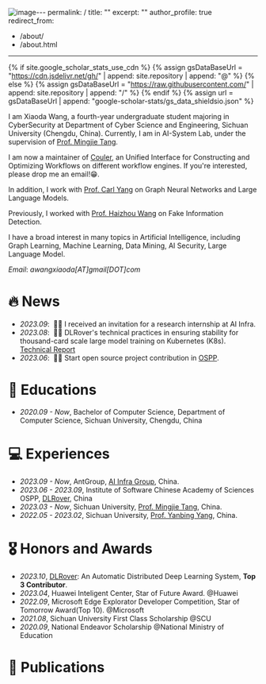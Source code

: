 ![image](https://github.com/ignite-abd/ignite-abd.github.io/assets/91377391/285e06fb-f480-4748-8cff-3d7f667fd0db)---
permalink: /
title: ""
excerpt: ""
author_profile: true
redirect_from: 
  - /about/
  - /about.html
---

{% if site.google_scholar_stats_use_cdn %}
{% assign gsDataBaseUrl = "https://cdn.jsdelivr.net/gh/" | append: site.repository | append: "@" %}
{% else %}
{% assign gsDataBaseUrl = "https://raw.githubusercontent.com/" | append: site.repository | append: "/" %}
{% endif %}
{% assign url = gsDataBaseUrl | append: "google-scholar-stats/gs_data_shieldsio.json" %}

<span class='anchor' id='about-me'></span>

I am Xiaoda Wang, a fourth-year undergraduate student majoring in CyberSecurity at Department of Cyber Science and Engineering, Sichuan University (Chengdu, China). Currently, I am in AI-System Lab, under the supervision of [Prof. Mingjie Tang](http://merlintang.github.io/). 

I am now a maintainer of [Couler](https://github.com/couler-proj/couler), an Unified Interface for Constructing and Optimizing Workflows on different workflow engines. If you're interested, please drop me an email!😁.

In addition, I work with [Prof. Carl Yang](https://www.cs.emory.edu/~jyang71/) on Graph Neural Networks and Large Language Models.

Previously, I worked with [Prof. Haizhou Wang](http://www.cyber-wang.cn/) on Fake Information Detection. 

I have a broad interest in many topics in Artificial Intelligence, including Graph Learning, Machine Learning, Data Mining, AI Security, Large Language Model.

*Email*: *awangxiaoda[AT]gmail[DOT]com*



# 🔥 News
<!-- <div class='paper-box'><div class='paper-box-image'><div><div class="badge">AI infra</div><img src='images/dlrover-auto-tuning.png' alt="sym" width="100%"></div></div>
<div class='paper-box-text' markdown="1">

[Couler: Unified Machine Learning Workflow Optimization in Cloud](https://github.com/couler-proj/couler) -->

<!-- [**Features**] <strong><span class='show_paper_citations' data='DhtAFkwAAAAJ:ALROH1vI_8AC'></span></strong>
- Real-time Adaptive Batch Size Configuration in No-Stop Manner. 
- Real-time Learning Rate Configuration.
</div>
</div>-->

- *2023.09*: &nbsp;🎉🎉 I received an invitation for a research internship at AI Infra.
- *2023.08*: &nbsp;🎉🎉 DLRover's technical practices in ensuring stability for thousand-card scale large model training on Kubernetes (K8s). [Technical Report](https://my.oschina.net/u/6537811/blog/10092541)
- *2023.06*: &nbsp;🎉🎉 Start open source project contribution in [OSPP](https://summer-ospp.ac.cn/).

# 📖 Educations
- *2020.09 - Now*, Bachelor of Computer Science, Department of Computer Science, Sichuan University, Chengdu, China

# 💻 Experiences
- *2023.09 - Now*, AntGroup, [AI Infra Group](https://hk.linkedin.com/company/antgroup), China.
- *2023.06 - 2023.09*, Institute of Software Chinese Academy of Sciences OSPP, [DLRover](https://github.com/intelligent-machine-learning/dlrover), China
- *2023.03 - Now*, Sichuan University, [Prof. Mingjie Tang](http://merlintang.github.io/), China.
- *2022.05 - 2023.02*, Sichuan University, [Prof. Yanbing Yang](https://scholar.google.com/citations?user=qpLuOggAAAAJ), China.

# 🎖 Honors and Awards
- *2023.10*, [DLRover](https://github.com/intelligent-machine-learning/dlrover): An Automatic Distributed Deep Learning System, **Top 3 Contributor**.
- *2023.04*, Huawei Inteligent Center, Star of Future Award. @Huawei
- *2022.09*, Microsoft Edge Explorator Developer Competition, Star of Tomorrow Award(Top 10). @Microsoft
- *2021.08*, Sichuan University First Class Scholarship @SCU
- *2020.09*, National Endeavor Scholarship @National Ministry of Education

# 📝 Publications
